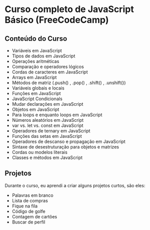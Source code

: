 # Curso completo de JavaScript Básico (FreeCodeCamp)

## Conteúdo do Curso
- Variáveis em JavaScript
- Tipos de dados em JavaScript
- Operações aritméticas
- Comparação e operadores lógicos
- Cordas de caracteres em JavaScript
- Arrays em JavaScript
- Métodos de matriz (.push() , .pop() , .shift() , .unshift())
- Variáveis globais e locais
- Funções em JavaScript
- JavaScript Condicionals
- Mudar declarações em JavaScript
- Objetos em JavaScript 
- Para loops e enquanto loops em JavaScript
- Números aleatórios em JavaScript
- var vs. let vs. const em JavaScript
- Operadores de ternary em JavaScript
- Funções das setas em JavaScript
- Operadores de descanso e propagação em JavaScript
- Sintaxe de desestruturação para objetos e matrizes
- Cordas ou modelos literais
- Classes e métodos em JavaScript
## Projetos
Durante o curso, eu aprendi a criar alguns projetos curtos, são eles:
- Palavras em branco
- Lista de compras
- Fique na fila
- Código de golfe
- Contagem de cartões
- Buscar de perfil

